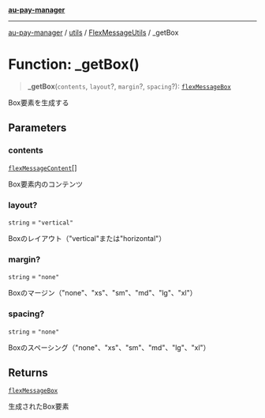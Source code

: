 [**au-pay-manager**](../../../../README.md)

***

[au-pay-manager](../../../../README.md) / [utils](../../../README.md) / [FlexMessageUtils](../README.md) / \_getBox

# Function: \_getBox()

> **\_getBox**(`contents`, `layout`?, `margin`?, `spacing`?): [`flexMessageBox`](../../../../interfaces/interfaces/flexMessageBox.md)

Box要素を生成する

## Parameters

### contents

[`flexMessageContent`](../../../../interfaces/interfaces/flexMessageContent.md)[]

Box要素内のコンテンツ

### layout?

`string` = `"vertical"`

Boxのレイアウト（"vertical"または"horizontal"）

### margin?

`string` = `"none"`

Boxのマージン（"none"、"xs"、"sm"、"md"、"lg"、"xl"）

### spacing?

`string` = `"none"`

Boxのスペーシング（"none"、"xs"、"sm"、"md"、"lg"、"xl"）

## Returns

[`flexMessageBox`](../../../../interfaces/interfaces/flexMessageBox.md)

生成されたBox要素
